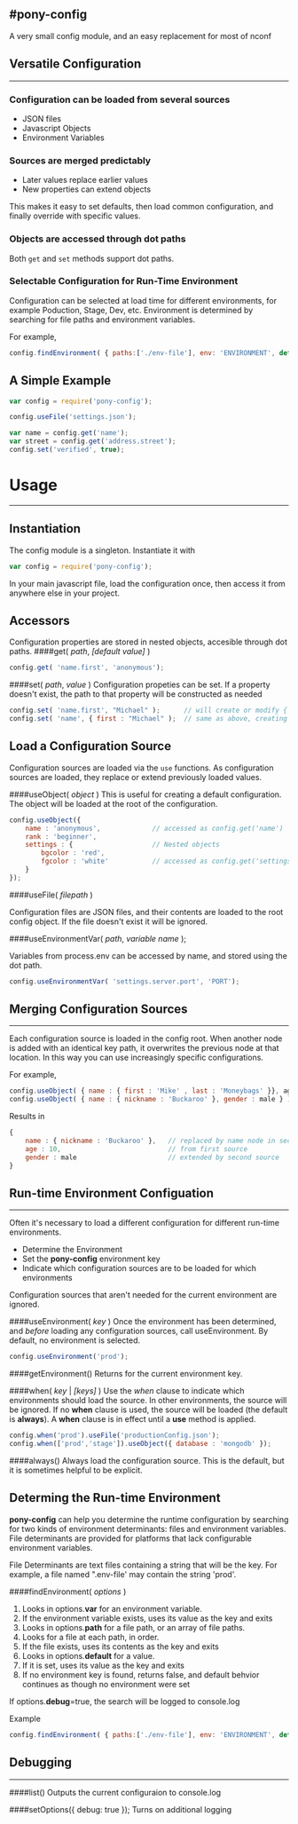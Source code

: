 #pony-config
---

A very small config module, and an easy replacement for most of nconf

## Versatile Configuration
---
### Configuration can be loaded from several sources
- JSON files
- Javascript Objects
- Environment Variables

### Sources are merged predictably
- Later values replace earlier values
- New properties can extend objects

This makes it easy to set defaults, then load common configuration, and finally override with specific values.

### Objects are accessed through dot paths
Both `get` and `set` methods support dot paths.

### Selectable Configuration for Run-Time Environment

Configuration can be selected at load time for different environments, for example Poduction, Stage, Dev, etc.
Environment is determined by searching for file paths and environment variables.

For example,
```javascript
config.findEnvironment( { paths:['./env-file'], env: 'ENVIRONMENT', default:'prod');
```
## A Simple Example
```javascript
var config = require('pony-config');

config.useFile('settings.json');

var name = config.get('name');
var street = config.get('address.street');
config.set('verified', true);
```

# Usage
---
## Instantiation

The config module is a singleton.  Instantiate it with
```javascript
var config = require('pony-config');
```

In your main javascript file, load the configuration once, then access it from anywhere else in your project.
## Accessors

Configuration properties are stored in nested objects, accesible through dot paths.
####get( *path*, *[default value]* )

```javascript
config.get( 'name.first', 'anonymous');
```
####set( *path*, *value* )
Configuration propeties can be set.  If a property doesn't exist, the path to that property will be constructed as needed
```javascript
config.set( 'name.first', "Michael" );      // will create or modify { name : { first : "Michael" } } as needed
config.set( 'name', { first : "Michael" );  // same as above, creating sub-paths as needed, extending existing sub-paths
```

## Load a Configuration Source

Configuration sources are loaded via the `use` functions.  As configuration sources are loaded, they replace or extend
previously loaded values.

####useObject( *object* )
This is useful for creating a default configuration.  The object will be loaded at the root of the configuration.

```javascript
config.useObject({
    name : 'anonymous',             // accessed as config.get('name')
    rank : 'beginner',
    settings : {                    // Nested objects
        bgcolor : 'red',
        fgcolor : 'white'           // accessed as config.get('settings.fgcolor')
    }
});
```

####useFile( *filepath* )

Configuration files are JSON files, and their contents are loaded to the root config object.
If the file doesn't exist it will be ignored.


####useEnvironmentVar( *path*, *variable name* );

Variables from process.env can be accessed by name, and stored using the dot path.

```javascript
config.useEnvironmentVar( 'settings.server.port', 'PORT');
```
## Merging Configuration Sources
---
Each configuration source is loaded in the config root. When another node is added
with an identical key path, it overwrites the previous node at that location. In this way you can use increasingly specific configurations.

For example,
```javascript
config.useObject( { name : { first : 'Mike' , last : 'Moneybags' }}, age : 10 );
config.useObject( { name : { nickname : 'Buckaroo' }, gender : male } );
```

Results in
```javascript
{
    name : { nickname : 'Buckaroo' },   // replaced by name node in second source
    age : 10,                           // from first source
    gender : male                       // extended by second source
}
```


## Run-time Environment Configuation
---
Often it's necessary to load a different configuration for different run-time environments.

- Determine the Environment
- Set the **pony-config** environment key
- Indicate which configuration sources are to be loaded for which environments

Configuration sources that aren't needed for the current environment are ignored.

####useEnvironment( *key* )
Once the environment has been determined, and *before* loading any configuration sources, call useEnvironment.  By default, no environment is selected.
```javascript
config.useEnvironment('prod');
```

####getEnvironment()
Returns for the current environment key.

####when( *key* | *[keys]* )
Use the *when* clause to indicate which environments should load the source.  In other environments, the source will be ignored. If no **when** clause is used, the source will be loaded (the default is **always**).  A **when** clause is in effect until a **use** method is applied.

```javascript
config.when('prod').useFile('productionConfig.json');
config.when(['prod','stage']).useObject({ database : 'mongodb' });
```

####always()
Always load the configuration source.  This is the default, but it is sometimes helpful to be explicit. 

## Determing the Run-time Environment
**pony-config** can help you determine the runtime configuration by searching for two kinds of environment determinants: files and environment variables.  File determinants are provided for platforms that lack configurable environment variables.

File Determinants are text files containing a string that will be the key.  For example, a file named ".env-file' may contain the string 'prod'.

####findEnvironment( *options* )
1. Looks in options.**var** for an environment variable.
2. If the environment variable exists, uses its value as the key and exits
3. Looks in options.**path** for a file path, or an array of file paths.
4. Looks for a file at each path, in order.
5. If the file exists, uses its contents as the key and exits
6. Looks in options.**default** for a value.
7. If it is set, uses its value as the key and exits
8. If no environment key is found, returns false, and default behvior continues as though no environment were set

If options.**debug**=true, the search will be logged to console.log

Example
```javascript
config.findEnvironment( { paths:['./env-file'], env: 'ENVIRONMENT', default:'prod');
```

## Debugging
---
####list()
Outputs the current configuraion to console.log

####setOptions({ debug: true });
Turns on additional logging




